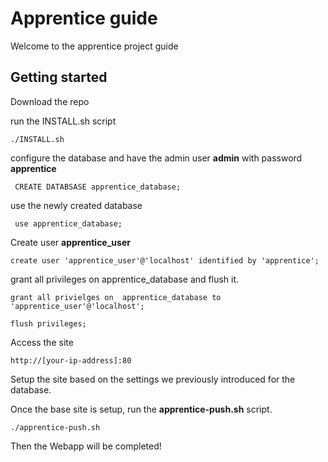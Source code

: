 #   Apprentice guide
Welcome to the apprentice project guide


## Getting started
 Download the repo

 run the INSTALL.sh script
```
./INSTALL.sh
```
configure the database and have the admin user **admin** with password **apprentice**
```
 CREATE DATABSASE apprentice_database;
```
use the newly created database
```
 use apprentice_database;
```

Create user **apprentice_user** 
```
create user 'apprentice_user'@'localhost' identified by 'apprentice';
```
grant all privileges on apprentice_database and flush it.
```
grant all privielges on  apprentice_database to 'apprentice_user'@'localhost';

flush privileges;
```

Access the site
```
http://[your-ip-address]:80
```

Setup the site based on the settings we previously introduced for the database.

Once the base site is setup, run the **apprentice-push.sh** script.
```
./apprentice-push.sh
```
Then the Webapp will be completed! 
